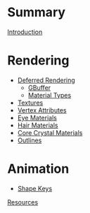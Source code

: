 # Summary
[Introduction](./introduction.md)

# Rendering
- [Deferred Rendering](./deferred.md)
    - [GBuffer](./gbuffer.md)
    - [Material Types](./material_types.md)
- [Textures](./textures.md)
- [Vertex Attributes]()
- [Eye Materials]()
- [Hair Materials]()
- [Core Crystal Materials]()
- [Outlines]()

# Animation
- [Shape Keys]()

[Resources](./resources.md)